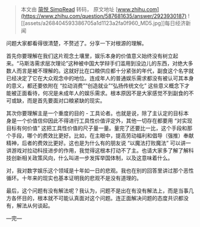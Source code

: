 > 本文由 [简悦 SimpRead](http://ksria.com/simpread/) 转码， 原文地址 [www.zhihu.com](https://www.zhihu.com/question/587681635/answer/2923930187) ![[assets/a268404593386705a1d1123a2fa0f960_MD5.jpg]]每日经济新闻​

问题大家都看得很清楚，不赘述了。分享一下对根源的理解。

首先你要理解在我们这片观念土壤里，娱乐本身的价值意义始终没有树立起来。“马斯洛需求层次理论”这种被中国大学辩手们滥用到没边儿的东西，对绝大多数人而言是被不理解的。这就好比在口粮供应都十分紧张的年代，副食这个名字就已经决定了它在大众观念中的地位。连成年人的普通娱乐需求都没有被认可其本身的意义，都还要依附在 “拉动消费”“创造就业”“弘扬传统文化” 这些意义概念下才能被正面看待，何况是未成年人的娱乐需求。根本原因不是大家感觉不到副食的不可或缺，而是首先要面对口粮紧缺的现实。

其次你要理解主是一个重度的目的 - 工具论者。也就是说，除了主认定的目标本身是一个价值信仰因此不得进行工具性价值评定外，其他一切存在都要用 “对实现目标有何价值” 这把工具性价值的尺子量一量。量完了还要比一比，这个手段和那个手段，哪个的费效比更好。比如，在主眼中，提高劳动福利和倡导（强推）奉献精神，后者的费效比更好。这也是为什么有的朋友说 “以魔法打败魔法” 可以讲一讲游戏对拉动科技进步的作用，我觉得这根本打动不了主。也请大家多了解了解科技创新相关政策风向，什么叫进一步发挥举国体制，以及这意味着什么。

对，我对数字娱乐这个领域是十年如一日的悲观。我也在别的回答里讲过那个恶性循环。十年来的现实也基本证明我的悲观不是没有道理的。

最后，这个问题有没有解法呢？我认为，问题不是出在有没有解法上，而是当事几方各怀目的，根本就不可能认真面对这个问题。连正面解决问题的态度共识都没有，解法从何谈起。

—完—